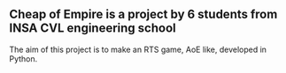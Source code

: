 Cheap of Empire is a project by 6 students from INSA CVL engineering school
-----

The aim of this project is to make an RTS game, AoE like, developed in Python.
